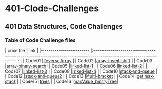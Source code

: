 # 401-Clode-Challenges
## 401 Data Structures, Code Challenges
### Table of Code Challenge files
|       code file          |                                                    link                                                                |
|------------------------- |:-------------------------------------------------------------------------------------------------------------------- : |
|        Code01            |[Reverse Array](https://github.com/sbkhaloof/data-structures-and-algorithms/tree/main/401-code-Challenges/class01)      |
|        Code02            |[array-insert-shift](https://github.com/sbkhaloof/data-structures-and-algorithms/tree/main/401-code-Challenges/class02) |
|        Code03            |[array-binary-search](https://github.com/sbkhaloof/data-structures-and-algorithms/tree/main/401-code-Challenges/class03)|
|        Code05            |[linked-list-1](https://github.com/sbkhaloof/data-structures-and-algorithms/tree/main/401-code-Challenges/class05)      |
|        Code06            |[linked-list-2](https://github.com/sbkhaloof/data-structures-and-algorithms/tree/main/401-code-Challenges/class06)      |
|        Code07            |[linked-list-3](https://github.com/sbkhaloof/data-structures-and-algorithms/tree/main/401-code-Challenges/class07)      |
|        Code08            |[linked-list-4](https://github.com/sbkhaloof/data-structures-and-algorithms/tree/main/401-code-Challenges/class08)      |
|        Code10            |[stack-and-queue](https://github.com/sbkhaloof/data-structures-and-algorithms/tree/main/401-code-Challenges/class10)    |
|        Code12            |[stack-and-queue2](https://github.com/sbkhaloof/data-structures-and-algorithms/tree/main/401-code-Challenges/class12)   |
|        Code13            |[Multi-bracket](https://github.com/sbkhaloof/data-structures-and-algorithms/tree/main/401-code-Challenges/class13)      |
|        Code14            |[get max-stack](https://github.com/sbkhaloof/data-structures-and-algorithms/tree/main/401-code-Challenges/class14)      |
|        Code15            |[trees](https://github.com/sbkhaloof/data-structures-and-algorithms/tree/main/401-code-Challenges/class15)              |
|        Code16            |[maxValue_binaryTree](https://github.com/sbkhaloof/data-structures-and-algorithms/tree/main/401-code-Challenges/class16)|